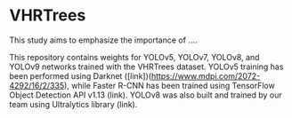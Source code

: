 # VHRTrees
This study aims to emphasize the importance of ....

This repository contains weights for YOLOv5, YOLOv7, YOLOv8, and YOLOv9 networks trained with the VHRTrees dataset. YOLOv5 training has been performed using Darknet ([link])(https://www.mdpi.com/2072-4292/16/2/335), while Faster R-CNN has been trained using TensorFlow Object Detection API v1.13 (link). YOLOv8 was also built and trained by our team using Ultralytics library (link).
